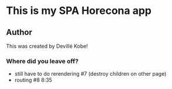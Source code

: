 # This is my SPA Horecona app

## Author
This was created by Devillé Kobe!

### Where did you leave off?
- still have to do rerendering #7 (destroy children on other page)
- routing #8 8:35
